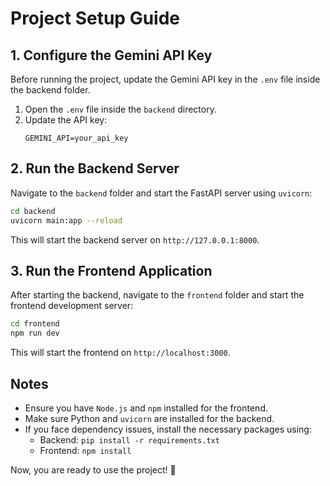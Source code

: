 # Project Setup Guide

## 1. Configure the Gemini API Key
Before running the project, update the Gemini API key in the `.env` file inside the backend folder.

1. Open the `.env` file inside the `backend` directory.
2. Update the API key:
   ```
   GEMINI_API=your_api_key
   ```

## 2. Run the Backend Server
Navigate to the `backend` folder and start the FastAPI server using `uvicorn`:

```sh
cd backend
uvicorn main:app --reload
```

This will start the backend server on `http://127.0.0.1:8000`.

## 3. Run the Frontend Application
After starting the backend, navigate to the `frontend` folder and start the frontend development server:

```sh
cd frontend
npm run dev
```

This will start the frontend on `http://localhost:3000`.

## Notes
- Ensure you have `Node.js` and `npm` installed for the frontend.
- Make sure Python and `uvicorn` are installed for the backend.
- If you face dependency issues, install the necessary packages using:
  - Backend: `pip install -r requirements.txt`
  - Frontend: `npm install`

Now, you are ready to use the project! 🚀

